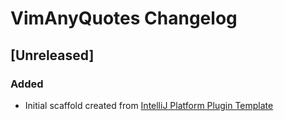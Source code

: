<!-- Keep a Changelog guide -> https://keepachangelog.com -->

# VimAnyQuotes Changelog

## [Unreleased]
### Added
- Initial scaffold created from [IntelliJ Platform Plugin Template](https://github.com/JetBrains/intellij-platform-plugin-template)
